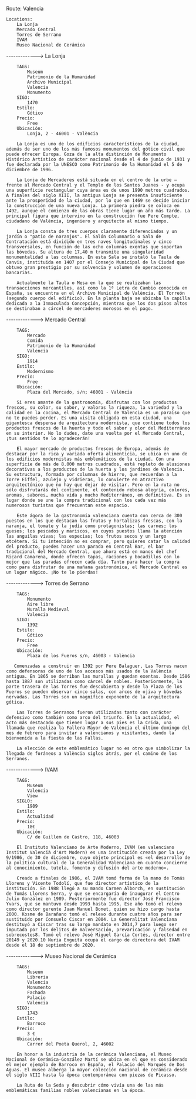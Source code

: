 Route: Valencia

    Locations:
        La Lonja
        Mercado Central
        Torres de Serrano
        IVAM
        Museo Nacional de Cerámica

-------------> La Lonja

        TAGS: 
            Museum
            Patrimonio de la Humanidad
            Archivo Municipal
            Valencia
            Monumento
        SIGO:
            1470
        Estilo:
            Gótico
        Precio:
            Free
        Ubicación:
            Lonja, 2 - 46001 - València

        La Lonja es uno de los edificios característicos de la ciudad, además de ser uno de los más famosos monumentos del gótico civil que puede ofrecer Europa. Goza de la alta distinción de Monumento Histórico Artístico de carácter nacional desde el 4 de junio de 1931 y fue declarada por la UNESCO como Patrimonio de la Humanidad el 5 de diciembre de 1996.

        La Lonja de Mercaderes está situada en el centro de la urbe – frente al Mercado Central y el Templo de los Santos Juanes - y ocupa una superficie rectangular cuya área es de unos 1990 metros cuadrados. A finales del siglo XIII, la antigua Lonja se presenta insuficiente ante la prosperidad de la ciudad, por lo que en 1469 se decide iniciar la construcción de una nueva Lonja. La primera piedra se coloca en 1492, aunque el comienzo de las obras tiene lugar un año más tarde. La principal figura que intervino en la construcción fue Pere Compte, ciudadano de València, ingeniero y arquitecto al mismo tiempo.

        La Lonja consta de tres cuerpos claramente diferenciados y un jardín o "patio de naranjos". El Salón Columnario o Sala de Contratación está dividido en tres naves longitudinales y cinco transversales, en función de las ocho columnas exentas que soportan las bóvedas. Su altura de 17,40 m transmite una singularidad monumentalidad a las columnas. En esta Sala se instaló la Taula de Canvis, instituida en 1407 por el Consejo Municipal de la Ciudad que obtuvo gran prestigio por su solvencia y volumen de operaciones bancarias.

        Actualmente la Taula o Mesa en la que se realizaban las transacciones mercantiles, así como la 1ª Letra de Cambio conocida en España, se encuentra en el Archivo Municipal de València. El Torreón (segundo cuerpo del edificio). En la planta baja se ubicaba la capilla dedicada a la Inmaculada Concepción, mientras que los dos pisos altos se destinaban a cárcel de mercaderes morosos en el pago.

-------------> Mercado Central

        TAGS: 
            Mercado
            Comida
            Patrimonio de la Humanidad
            Valencia
        SIGO:
            1914
        Estilo:
            Modernismo
        Precio:
            Free
        Ubicación:
            Plaza del Mercado, s/n; 46001 - València

        Si eres amante de la gastronomía, disfrutas con los productos frescos, su color, su sabor, y valoras la riqueza, la variedad y la calidad en la cocina, el Mercado Central de Valencia es un paraíso que no te puedes perder. Es una visita obligada en esta ciudad, una gigantesca despensa de arquitectura modernista, que contiene todos los productos frescos de la huerta y todo el sabor y olor del Mediterráneo en su interior. No lo dudes, date una vuelta por el Mercado Central, ¡tus sentidos te lo agradecerán!

        El mayor mercado de productos frescos de Europa, además de destacar por la rica y variada oferta alimenticia, se ubica en uno de los edificios modernistas más emblemáticos de la ciudad. Con una superficie de más de 8.000 metros cuadrados, está repleto de alusiones decorativas a los productos de la huerta y los jardines de Valencia. Su estructura, formada por columnas de hierro, que recuerdan a la Torre Eiffel, azulejo y vidrieras, lo convierte en atractivo arquitectónico que no hay que dejar de visitar. Pero en la ruta no sólo disfrutarás del continente, el contenido rebosa alegría, colores, aromas, sabores… mucha vida y mucho Mediterráneo, en definitiva. Es un lugar donde se une la compra tradicional con los cada vez más numerosos turistas que frecuentan este espacio.

        Este ágora de la gastronomía valenciana cuenta con cerca de 300 puestos en los que destacan las frutas y hortalizas frescas, con la naranja, el tomate y la judía como protagonistas; las carnes; los quesos; los pescados y mariscos, en cuyos puestos llama la atención las anguilas vivas; las especias; los frutos secos y un largo etcétera. Si tu intención no es comprar, pero quieres catar la calidad del producto, puedes hacer una parada en Central Bar, el bar tradicional del Mercado Central, que ahora está en manos del chef Ricard Camarena, donde ofrecen tapas, raciones y bocadillos con lo mejor que las paradas ofrecen cada día. Tanto para hacer la compra como para disfrutar de una mañana gastronómica, el Mercado Central es un lugar mágico. ¡No te lo pierdas!


-------------> Torres de Serrano

        TAGS: 
            Monumento
            Aire libre
            Muralla Medieval
            Valencia
        SIGO:
            1392 
        Estilo:
            Gótico
        Precio:
            Free
        Ubicación:
            Plaza de los Fueros s/n, 46003 - València

       Comenzadas a construir en 1392 por Pere Balaguer, Las Torres nacen como defensoras de uno de los accesos más usados de la València antigua. En 1865 se derriban las murallas y quedan exentas. Desde 1586 hasta 1887 son utilizadas como cárcel de nobles. Posteriormente, la parte trasera de las Torres fue descubierta y desde la Plaza de los Fueros se pueden observar cinco salas, con arcos de ojiva y bóvedas nervadas. Las Torres son un magnífico exponente de la arquitectura gótica.

        Las Torres de Serranos fueron utilizadas tanto con carácter defensivo como también como arco del triunfo. En la actualidad, el acto más destacado que tienen lugar a sus pies es la Crida, una llamada que realiza la Fallera Mayor de València el último domingo del mes de febrero para invitar a valencianos y visitantes, dando la bienvenida a la fiesta de las Fallas.

        La elección de este emblemático lugar no es otro que simbolizar la llegada de foráneos a València siglos atrás, por el camino de los Serranos.


-------------> IVAM

        TAGS: 
            Museum
            Valencia
            View
        SIGLO:
            1989
        Estilo:
            Actualidad
        Precio:
            18€
        Ubicación:
            C/ de Guillem de Castro, 118, 46003

        El Instituto Valenciano de Arte Moderno, IVAM (en valenciano Institut Valencià d'Art Modern) es una institución creada por la Ley 9/1986, de 30 de diciembre,​ cuyo objeto principal es «el desarrollo de la política cultural de la Generalidad Valenciana en cuanto concierne al conocimiento, tutela, fomento y difusión del arte moderno».

        Creado a finales de 1986, el IVAM tomó forma de la mano de Tomás Llorens y Vicente Todolí, que fue director artístico de la institución.​ En 1988 llegó a su mando Carmen Alborch, en sustitución de Tomás Llorens Serra, y que se encargaría de inaugurar el Centro Julio González en 1989.​ Posteriormente fue director José Francisco Yvars, que se mantuvo desde 1993 hasta 1995.​ Ese año tomó el relevo como director gerente Juan Manuel Bonet, quien se hizo cargo hasta 2000.​ Kosme de Barañano tomó el relevo durante cuatro años para ser sustituido por Consuelo Ciscar en 2004.​ La Generalitat Valenciana destituyó a Ciscar tras su largo mandato en 2014,7 para luego ser imputada por los delitos de malversación, prevaricación y falsedad en sobrecostes8​. Tomó el relevo José Miguel García Cortés, director entre 20149​ y 2020.10​ Nuria Enguita ocupa el cargo de directora del IVAM desde el 18 de septiembre de 2020.


-------------> Museo Nacional de Cerámica

        TAGS: 
            Museum
            Libreria
            Valencia
            Monumento
            Fachada
            Palacio
            Valencia
        SIGO:
            1743
        Estilo:
            Barroco
        Precio:
            3 €
        Ubicación:
            Carrer del Poeta Querol, 2, 46002

        En honor a la industria de la cerámica Valenciana, el Museo Nacional de Cerámica-González Martí se ubica en el que es considerado el mejor ejemplo de Barroco en España, el Palacio del Marqués de Dos Aguas. El museo alberga la mayor colección nacional de cerámica desde el siglo VIII hasta la época contemporánea con piezas de Picasso.

        La Ruta de la Seda y descubrir cómo vivía una de las más emblemáticas familias nobles valencianas en la época.